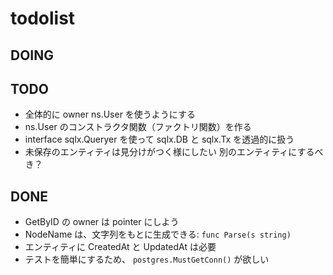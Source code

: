 # todolist

## DOING

## TODO
* 全体的に owner ns.User を使うようにする
* ns.User のコンストラクタ関数（ファクトリ関数）を作る
* interface sqlx.Queryer を使って sqlx.DB と sqlx.Tx を透過的に扱う
* 未保存のエンティティは見分けがつく様にしたい 別のエンティティにするべき？

## DONE
* GetByID の owner は pointer にしよう
* NodeName は、文字列をもとに生成できる: `func Parse(s string)`
* エンティティに CreatedAt と UpdatedAt は必要
* テストを簡単にするため、 `postgres.MustGetConn()` が欲しい
